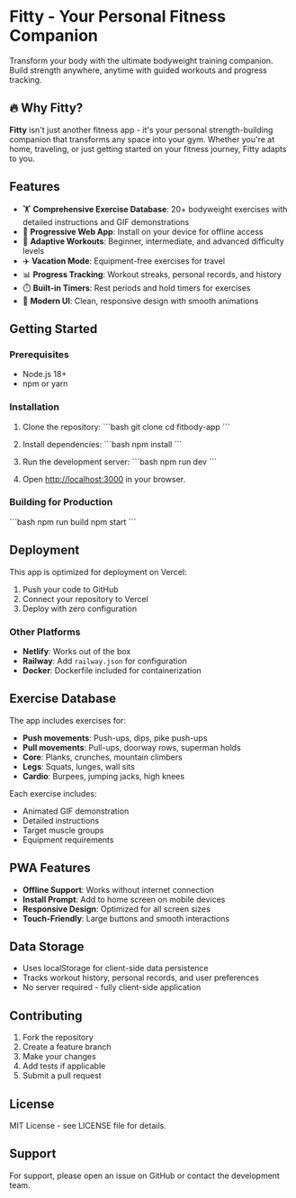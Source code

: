 # Fitty - Your Personal Fitness Companion

Transform your body with the ultimate bodyweight training companion. Build strength anywhere, anytime with guided workouts and progress tracking.

## 🔥 Why Fitty?

**Fitty** isn't just another fitness app - it's your personal strength-building companion that transforms any space into your gym. Whether you're at home, traveling, or just getting started on your fitness journey, Fitty adapts to you.

## Features

- 🏋️ **Comprehensive Exercise Database**: 20+ bodyweight exercises with detailed instructions and GIF demonstrations
- 📱 **Progressive Web App**: Install on your device for offline access
- 🎯 **Adaptive Workouts**: Beginner, intermediate, and advanced difficulty levels
- ✈️ **Vacation Mode**: Equipment-free exercises for travel
- 📊 **Progress Tracking**: Workout streaks, personal records, and history
- ⏱️ **Built-in Timers**: Rest periods and hold timers for exercises
- 🎨 **Modern UI**: Clean, responsive design with smooth animations

## Getting Started

### Prerequisites

- Node.js 18+ 
- npm or yarn

### Installation

1. Clone the repository:
\`\`\`bash
git clone <your-repo-url>
cd fitbody-app
\`\`\`

2. Install dependencies:
\`\`\`bash
npm install
\`\`\`

3. Run the development server:
\`\`\`bash
npm run dev
\`\`\`

4. Open [http://localhost:3000](http://localhost:3000) in your browser.

### Building for Production

\`\`\`bash
npm run build
npm start
\`\`\`

## Deployment

This app is optimized for deployment on Vercel:

1. Push your code to GitHub
2. Connect your repository to Vercel
3. Deploy with zero configuration

### Other Platforms

- **Netlify**: Works out of the box
- **Railway**: Add `railway.json` for configuration
- **Docker**: Dockerfile included for containerization

## Exercise Database

The app includes exercises for:
- **Push movements**: Push-ups, dips, pike push-ups
- **Pull movements**: Pull-ups, doorway rows, superman holds
- **Core**: Planks, crunches, mountain climbers
- **Legs**: Squats, lunges, wall sits
- **Cardio**: Burpees, jumping jacks, high knees

Each exercise includes:
- Animated GIF demonstration
- Detailed instructions
- Target muscle groups
- Equipment requirements

## PWA Features

- **Offline Support**: Works without internet connection
- **Install Prompt**: Add to home screen on mobile devices
- **Responsive Design**: Optimized for all screen sizes
- **Touch-Friendly**: Large buttons and smooth interactions

## Data Storage

- Uses localStorage for client-side data persistence
- Tracks workout history, personal records, and user preferences
- No server required - fully client-side application

## Contributing

1. Fork the repository
2. Create a feature branch
3. Make your changes
4. Add tests if applicable
5. Submit a pull request

## License

MIT License - see LICENSE file for details.

## Support

For support, please open an issue on GitHub or contact the development team.
